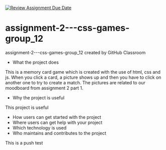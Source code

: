 [![Review Assignment Due Date](https://classroom.github.com/assets/deadline-readme-button-24ddc0f5d75046c5622901739e7c5dd533143b0c8e959d652212380cedb1ea36.svg)](https://classroom.github.com/a/LlYauwvp)

# assignment-2---css-games-group_12

assignment-2---css-games-group_12 created by GitHub Classroom

* What the project does

This is a memory card game which is created with the use of html, css and js. When you click a card, a picture shows up and then you have to click on another one to try to create a match. The pictures are related to our moodboard from assignment 2 part 1.

- Why the project is useful

This project is useful

* How users can get started with the project
* Where users can get help with your project
* Which technology is used
* Who maintains and contributes to the project


This is a push test
